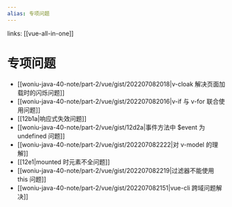 ```yaml
---
alias: 专项问题
---
```


links: [[vue-all-in-one]]

# 专项问题

- [[woniu-java-40-note/part-2/vue/gist/202207082018|v-cloak 解决页面加载时的闪烁问题]]
- [[woniu-java-40-note/part-2/vue/gist/202207082016|v-if 与 v-for 联合使用问题]]
- [[12b1a|响应式失效问题]]
- [[woniu-java-40-note/part-2/vue/gist/12d2a|事件方法中 $event 为 undefined 问题]]
- [[woniu-java-40-note/part-2/vue/gist/202207082222|对 v-model 的理解]]
- [[12e1|mounted 时元素不全问题]]
- [[woniu-java-40-note/part-2/vue/gist/202207082219|过滤器不能使用 this 问题]]
- [[woniu-java-40-note/part-2/vue/gist/202207082151|vue-cli 跨域问题解决]]
